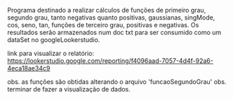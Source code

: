 Programa destinado a realizar cálculos de funções de primeiro grau, segundo grau, tanto negativas quanto positivas, gaussianas, singMode, cos,
seno, tan, funções de terceiro grau, positivas e negativas. Os resultados serão armazenados num doc txt para ser consumido como 
um dataSet no googleLookerstudio.

link para visualizar o relatório: https://lookerstudio.google.com/reporting/f4096aad-7057-4d4f-92a6-4eca18ae34c9

obs. as funções são obtidas alterando o arquivo 'funcaoSegundoGrau'
obs. terminar de fazer a visualização de dados.
